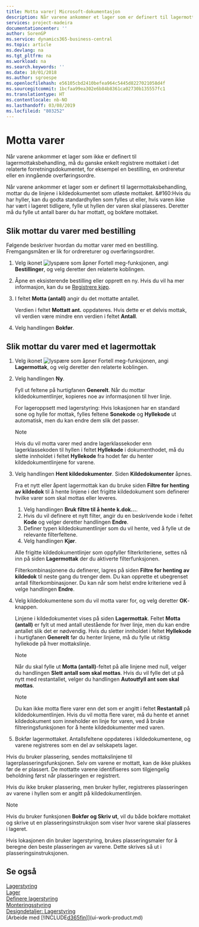 ```yaml
---
title: Motta varer| Microsoft-dokumentasjon
description: Når varene ankommer et lager som er definert til lagermottaksbehandling, mottar du de linjene i kildedokumentet som utløste mottaket.
services: project-madeira
documentationcenter: ''
author: SorenGP
ms.service: dynamics365-business-central
ms.topic: article
ms.devlang: na
ms.tgt_pltfrm: na
ms.workload: na
ms.search.keywords: ''
ms.date: 10/01/2018
ms.author: sgroespe
ms.openlocfilehash: e56105cbd2410befea964c5445d8227021058d4f
ms.sourcegitcommit: 1bcfaa99ea302e6b84b8361ca02730b135557fc1
ms.translationtype: HT
ms.contentlocale: nb-NO
ms.lasthandoff: 03/08/2019
ms.locfileid: "803252"
---
```

# <a name="receive-items"></a>Motta varer
Når varene ankommer et lager som ikke er definert til lagermottaksbehandling, må du ganske enkelt registrere mottaket i det relaterte forretningsdokumentet, for eksempel en bestilling, en ordreretur eller en inngående overføringsordre.

Når varene ankommer et lager som er definert til lagermottaksbehandling, mottar du de linjene i kildedokumentet som utløste mottaket. &#160:Hvis du har hyller, kan du godta standardhyllen som fylles ut eller, hvis varen ikke har vært i lageret tidligere, fylle ut hyllen der varen skal plasseres. Deretter må du fylle ut antall barer du har mottatt, og bokføre mottaket.  

## <a name="to-receive-items-with-a-purchase-order"></a>Slik mottar du varer med bestilling
Følgende beskriver hvordan du mottar varer med en bestilling. Fremgangsmåten er lik for ordrereturer og overføringsordrer.  
1. Velg ikonet ![lyspære som åpner Fortell meg-funksjonen](media/ui-search/search_small.png "Fortell hva du vil gjøre"), angi **Bestillinger**, og velg deretter den relaterte koblingen.
2. Åpne en eksisterende bestilling eller opprett en ny. Hvis du vil ha mer informasjon, kan du se [Registrere kjøp](purchasing-how-record-purchases.md).
3. I feltet **Motta (antall)** angir du det mottatte antallet.

    Verdien i feltet **Mottatt ant.** oppdateres. Hvis dette er et delvis mottak, vil verdien være mindre enn verdien i feltet **Antall**.
4. Velg handlingen **Bokfør**.

## <a name="to-receive-items-with-a-warehouse-receipt"></a>Slik mottar du varer med et lagermottak
1.  Velg ikonet ![lyspære som åpner Fortell meg-funksjonen](media/ui-search/search_small.png "Fortell hva du vil gjøre"), angi **Lagermottak**, og velg deretter den relaterte koblingen.  
2.  Velg handlingen **Ny**.  

    Fyll ut feltene på hurtigfanen **Generelt**. Når du mottar kildedokumentlinjer, kopieres noe av informasjonen til hver linje.  

    For lageroppsett med lagerstyring: Hvis lokasjonen har en standard sone og hylle for mottak, fylles feltene **Sonekode** og **Hyllekode** ut automatisk, men du kan endre dem slik det passer.  

    > [!NOTE]  
    >  Hvis du vil motta varer med andre lagerklassekoder enn lagerklassekoden til hyllen i feltet **Hyllekode** i dokumenthodet, må du slette innholdet i feltet **Hyllekode** fra hodet før du henter kildedokumentlinjene for varene.  
3.  Velg handlingen **Hent kildedokumenter**. Siden **Kildedokumenter** åpnes.

    Fra et nytt eller åpent lagermottak kan du bruke siden **Filtre for henting av kildedok** til å hente linjene i det frigitte kildedokument som definerer hvilke varer som skal mottas eller leveres.

    1. Velg handlingen **Bruk filtre til å hente k.dok...**.  
    2. Hvis du vil definere et nytt filter, angir du en beskrivende kode i feltet **Kode** og velger deretter handlingen **Endre**.  
    3. Definer typen kildedokumentlinjer som du vil hente, ved å fylle ut de relevante filterfeltene.  
    4. Velg handlingen **Kjør**.  

    Alle frigitte kildedokumentlinjer som oppfyller filterkriteriene, settes nå inn på siden **Lagermottak** der du aktiverte filterfunksjonen.  

    Filterkombinasjonene du definerer, lagres på siden **Filtre for henting av kildedok** til neste gang du trenger dem. Du kan opprette et ubegrenset antall filterkombinasjoner. Du kan når som helst endre kriteriene ved å velge handlingen **Endre**.

4.  Velg kildedokumentene som du vil motta varer for, og velg deretter **OK**-knappen.  

    Linjene i kildedokumentet vises på siden **Lagermottak**. Feltet **Motta (antall)** er fylt ut med antall utestående for hver linje, men du kan endre antallet slik det er nødvendig. Hvis du sletter innholdet i feltet **Hyllekode** i hurtigfanen **Generelt** før du henter linjene, må du fylle ut riktig hyllekode på hver mottakslinje.  

    > [!NOTE]  
    >  Når du skal fylle ut **Motta (antall)**-feltet på alle linjene med null, velger du handlingen **Slett antall som skal mottas**. Hvis du vil fylle det ut på nytt med restantallet, velger du handlingen **Autoutfyll ant som skal mottas**.  

    > [!NOTE]  
    >  Du kan ikke motta flere varer enn det som er angitt i feltet **Restantall** på kildedokumentlinjen. Hvis du vil motta flere varer, må du hente et annet kildedokument som inneholder en linje for varen, ved å bruke filtreringsfunksjonen for å hente kildedokumenter med varen.  

5.  Bokfør lagermottaket. Antallsfeltene oppdateres i kildedokumentene, og varene registreres som en del av selskapets lager.  

Hvis du bruker plassering, sendes mottakslinjene til lagerplasseringsfunksjonen. Selv om varene er mottatt, kan de ikke plukkes før de er plassert. De mottatte varene identifiseres som tilgjengelig beholdning først når plasseringen er registrert.  

Hvis du ikke bruker plassering, men bruker hyller, registreres plasseringen av varene i hyllen som er angitt på kildedokumentlinjen.  

> [!NOTE]  
>  Hvis du bruker funksjonen **Bokfør og Skriv ut**, vil du både bokføre mottaket og skrive ut en plasseringsinstruksjon som viser hvor varene skal plasseres i lageret.  
>   
>  Hvis lokasjonen din bruker lagerstyring, brukes plasseringsmaler for å beregne den beste plasseringen av varene. Dette skrives så ut i plasseringsinstruksjonen.  

## <a name="see-also"></a>Se også  
[Lagerstyring](warehouse-manage-warehouse.md)  
[Lager](inventory-manage-inventory.md)  
[Definere lagerstyring](warehouse-setup-warehouse.md)     
[Monteringsstyring](assembly-assemble-items.md)    
[Designdetaljer: Lagerstyring](design-details-warehouse-management.md)  
[Arbeide med [!INCLUDE[d365fin](includes/d365fin_md.md)]](ui-work-product.md)
